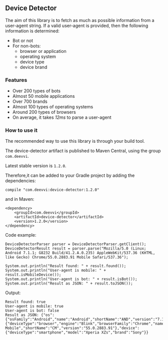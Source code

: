 ## Device Detector
The aim of this library is to fetch as much as possible information from a user-agent string.
If a valid user-agent is provided, then the following information is determined:
* Bot or not
* For non-bots:
  * browser or application
  * operating system
  * device type
  * device brand  

### Features
* Over 200 types of bots
* Almost 50 mobile applications
* Over 700 brands
* Almost 100 types of operating systems
* Around 200 types of browsers
* On average, it takes *12ms* to parse a user-agent

### How to use it
The recommended way to use this library is through your build tool.

The device-detector artifact is published to Maven Central, using the group `com.deevvi`.

Latest stable version is `1.2.0`.

Therefore,it can be added to your Gradle project by adding the dependencies:

```
compile "com.deevvi:device-detector:1.2.0"
```
and in Maven:
```
<dependency>
    <groupId>com.deevvi</groupId>
    <artifactId>device-detector</artifactId>
    <version>1.2.0</version>
</dependency>
```

Code example:

```
DeviceDetectorParser parser = DeviceDetectorParser.getClient();
DeviceDetectorResult result = parser.parse("Mozilla/5.0 (Linux; Android 7.1.1; G8232 Build/41.2.A.0.235) AppleWebKit/537.36 (KHTML, like Gecko) Chrome/55.0.2883.91 Mobile Safari/537.36");

System.out.println("Result found: " + result.found());
System.out.println("User-agent is mobile: " + result.isMobileDevice());
System.out.println("User-agent is bot: " + result.isBot());
System.out.println("Result as JSON: " + result.toJSON());
```

Output:
```
Result found: true
User-agent is mobile: true
User-agent is bot: false
Result as JSON: {"os":{"osFamily":"Android","name":"Android","shortName":"AND","version":"7.1.1","platform":""},"client":{"deviceType":"browser","engine":"Blink","browserFamily":"Chrome","name":"Chrome Mobile","shortName":"CM","version":"55.0.2883.91"},"device":{"deviceType":"smartphone","model":"Xperia XZs","brand":"Sony"}}
```